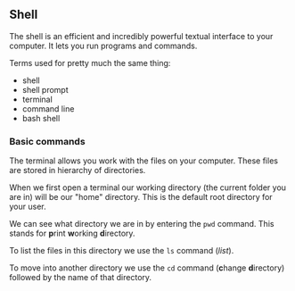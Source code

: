 ## Shell

The shell is an efficient and incredibly powerful textual interface to your computer.  It lets you run programs and commands.

Terms used for pretty much the same thing:
* shell
* shell prompt
* terminal
* command line
* bash shell

### Basic commands

The terminal allows you work with the files on your computer.  These files are stored in hierarchy of directories.

When we first open a terminal our working directory (the current folder you are in) will be our "home" directory.  This is the default root directory for your user.

We can see what directory we are in by entering the `pwd` command.  This stands for **p**rint **w**orking **d**irectory.

To list the files in this directory we use the `ls` command (*list*).

To move into another directory we use the `cd` command (**c**hange **d**irectory) followed by the name of that directory.
